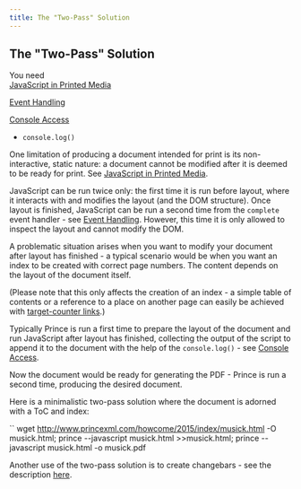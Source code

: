 ```yaml
---
title: The "Two-Pass" Solution
---
```


The "Two-Pass" Solution
-----------------------

You need  
[JavaScript in Printed Media](doc-latest/javascript.html#js-print)

[Event Handling](doc-latest/javascript.html#js-event)

[Console Access](doc-latest/javascript.html#js-console)

-   `console.log()`

One limitation of producing a document intended for print is its non-interactive, static nature: a document cannot be modified after it is deemed to be ready for print. See [JavaScript in Printed Media](doc-latest/javascript.html#js-print).

JavaScript can be run twice only: the first time it is run before layout, where it interacts with and modifies the layout (and the DOM structure). Once layout is finished, JavaScript can be run a second time from the `complete` event handler - see [Event Handling](doc-latest/javascript.html#js-event). However, this time it is only allowed to inspect the layout and cannot modify the DOM.

A problematic situation arises when you want to modify your document after layout has finished - a typical scenario would be when you want an index to be created with correct page numbers. The content depends on the layout of the document itself.

(Please note that this only affects the creation of an index - a simple table of contents or a reference to a place on another page can easily be achieved with [target-counter links](doc-latest/gen-content.html#counter-target).)

Typically Prince is run a first time to prepare the layout of the document and run JavaScript after layout has finished, collecting the output of the script to append it to the document with the help of the `console.log()` - see [Console Access](doc-latest/javascript.html#js-console).

Now the document would be ready for generating the PDF - Prince is run a second time, producing the desired document.

Here is a minimalistic two-pass solution where the document is adorned with a ToC and index:

``
    wget http://www.princexml.com/howcome/2015/index/musick.html -O musick.html;
      prince --javascript musick.html >>musick.html;
      prince --javascript musick.html -o musick.pdf

Another use of the two-pass solution is to create changebars - see the description [here](http://www.princexml.com/forum/topic/3516/changebars).


